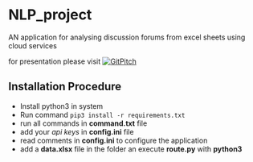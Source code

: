 # NLP_project
AN application for analysing discussion forums from excel sheets using cloud services

for presentation please visit [![GitPitch](https://gitpitch.com/assets/badge.svg)](https://gitpitch.com/abhilashreddyy/NLP_project/master?grs=github&t=white)

## Installation Procedure

* Install python3 in system
* Run command ```pip3 install -r requirements.txt```
* run all commands in **command.txt** file
* add your *api keys* in **config.ini** file
* read comments in **config.ini** to configure the application
* add a **data.xlsx** file in the folder an execute **route.py** with **python3**
